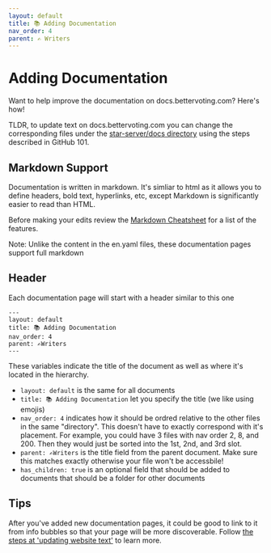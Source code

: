 ```yaml
---
layout: default
title: 📚 Adding Documentation
nav_order: 4
parent: ✍ ️Writers
---
```


# Adding Documentation

Want to help improve the documentation on docs.bettervoting.com? Here's how!

TLDR, to update text on docs.bettervoting.com you can change the corresponding files under the [star-server/docs directory](https://github.com/Equal-Vote/star-server/tree/main/docs) using the steps described in GitHub 101.

## Markdown Support

Documentation is written in markdown. It's simliar to html as it allows you to define headers, bold text, hyperlinks, etc, except Markdown is significantly easier to read than HTML. 

Before making your edits review the [Markdown Cheatsheet](https://www.markdownguide.org/basic-syntax/) for a list of the features.

Note: Unlike the content in the en.yaml files, these documentation pages support full markdown

## Header

Each documentation page will start with a header similar to this one

```
---
layout: default
title: 📚 Adding Documentation
nav_order: 4
parent: ✍️Writers
---
```

These variables indicate the title of the document as well as where it's located in the hierarchy.

* ``layout: default`` is the same for all documents
* ``title: 📚 Adding Documentation`` let you specify the title (we like using emojis)
* ``nav_order: 4`` indicates how it should be ordred relative to the other files in the same "directory". This doesn't have to exactly correspond with it's placement. For example, you could have 3 files with nav order 2, 8, and 200. Then they would just be sorted into the 1st, 2nd, and 3rd slot.
* ``parent: ✍️Writers`` is the title field from the parent document. Make sure this matches exactly otherwise your file won't be accessbile!
* ``has_children: true`` is an optional field that should be added to documents that should be a folder for other documents

## Tips

After you've added new documentation pages, it could be good to link to it from info bubbles so that your page will be more discoverable. Follow [the steps at 'updating website text'](/2_updating_website_text#tips-and-info-bubbles) to learn more.